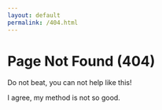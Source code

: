 ```yaml
---
layout: default
permalink: /404.html
---
```


# Page Not Found (404)

Do not beat, you can not help like this!

I agree, my method is not so good.
